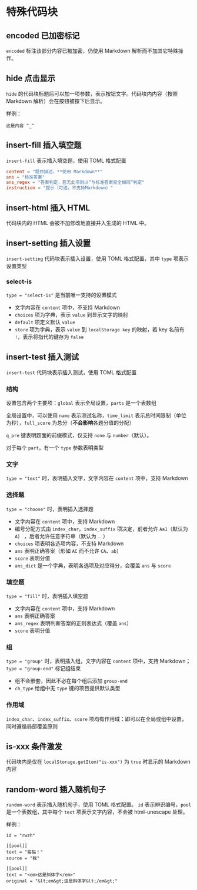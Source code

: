 # 特殊代码块
## encoded 已加密标记
`encoded` 标注该部分内容已被加密，仍使用 Markdown 解析而不加其它特殊操作。

## hide 点击显示
`hide` 的代码块标题后可以加一项参数，表示按钮文字。代码块内内容（按照 Markdown 解析）会在按钮被按下后显示。

样例：
```hide "点我展开"
这是内容 ^_^
```

## insert-fill 插入填空题
`insert-fill` 表示插入填空题，使用 TOML 格式配置
```toml
content = "题目描述，**使用 Markdown**"
ans = "标准答案"
ans_regex = "答案判定，若无此项则以“与标准答案完全相同”判定"
instruction = "提示（可选，不支持Markdown）"
```

## insert-html 插入 HTML
代码块内的 HTML 会被不加修改地直接并入生成的 HTML 中。

## insert-setting 插入设置
`insert-setting` 代码块表示插入设置，使用 TOML 格式配置，其中 `type` 项表示设置类型

### select-is
`type = "select-is"` 是当前唯一支持的设置模式
* 文字内容在 `content` 项中，不支持 Markdown
* `choices` 项为字典，表示 `value` 到显示文字的映射
* `default` 项定义默认 `value`
* `store` 项为字典，表示 `value` 到 `localStorage key` 的映射，若 key 名前有 `!`，表示将指代的键存为 `false`

## insert-test 插入测试
`insert-test` 代码块表示插入测试，使用 TOML 格式配置

### 结构
设置包含两个主要项：`global` 表示全局设置，`parts` 是一个表数组

全局设置中，可以使用 `name` 表示测试名称，`time_limit` 表示总时间限制（单位为秒），`full_score` 为总分（**不会影响**各题分值的分配）

`q_pre` 键表明题面的前缀模式，仅支持 `none` 与 `number`（默认）。

对于每个 `part`，有一个 `type` 参数表明类型

### 文字
`type = "text"` 时，表明插入文字，文字内容在 `content` 项中，支持 Markdown

### 选择题
`type = "choose"` 时，表明插入选择题
* 文字内容在 `content` 项中，支持 Markdown
* 编号分配方式由 `index_char`，`index_suffix` 项决定，前者允许 `Aa1`（默认为 `A`） ，后者允许任意字符串（默认为 `. `）
* `choices` 项表明各选项内容，不支持 Markdown
* `ans` 表明正确答案（形如 `AC` 而不允许 `CA`、`ab`）
* `score` 表明分值
* `ans_dict` 是一个字典，表明各选项及对应得分，会覆盖 `ans` 与 `score`

### 填空题
`type = "fill"` 时，表明插入填空题
* 文字内容在 `content` 项中，支持 Markdown
* `ans` 表明正确答案
* `ans_regex` 表明判断答案的正则表达式（覆盖 `ans`）
* `score` 表明分值

### 组
`type = "group"` 时，表明插入组，文字内容在 `content` 项中，支持 Markdown；`type = "group-end"` 标记组结束

* 组不会嵌套，因此不必在每个组后添加 `group-end`
* `ch_type` 给组中无 `type` 键的项目提供默认类型

### 作用域
`index_char`、`index_suffix`、`score` 项均有作用域：即可以在全局或组中设置，同时遵循局部覆盖原则

## is-xxx 条件激发
代码块内是仅在 `localStorage.getItem("is-xxx")` 为 `true` 时显示的 Markdown 内容

## random-word 插入随机句子
`random-word` 表示插入随机句子，使用 TOML 格式配置。
`id` 表示辨识编号，`pool` 是一个表数组，其中每个 `text` 项表示文字内容，不会被 html-unescape 处理。

样例：
```random-word
id = "rwzh"

[[pool]]
text = "猫猫！"
source = "我"

[[pool]]
text = "<em>这是斜体字</em>"
original = "&lt;em&gt;这是斜体字&lt;/em&gt;"
```
